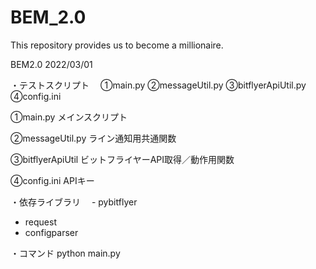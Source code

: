 # BEM_2.0
This repository provides us to become a millionaire.

BEM2.0 2022/03/01

・テストスクリプト
　①main.py
  ②messageUtil.py
  ③bitflyerApiUtil.py
  ④config.ini

①main.py
メインスクリプト

②messageUtil.py
ライン通知用共通関数

③bitflyerApiUtil
ビットフライヤーAPI取得／動作用関数

④config.ini
APIキー

・依存ライブラリ
　- pybitflyer
  - request
  - configparser

・コマンド
python main.py